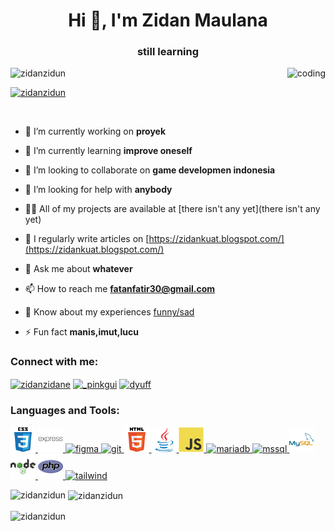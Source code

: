 <h1 align="center">Hi 👋, I'm Zidan Maulana</h1>
<h3 align="center">still learning</h3>
<img align="right" alt="coding" widht="400" src="https://physicsgurukul.files.wordpress.com/2019/02/character-1.gif"

<p align="left"> <img src="https://komarev.com/ghpvc/?username=zidanzidun&label=Profile%20views&color=0e75b6&style=flat" alt="zidanzidun" /> </p>

<p align="left"> <a href="https://github.com/ryo-ma/github-profile-trophy"><img src="https://github-profile-trophy.vercel.app/?username=zidanzidun" alt="zidanzidun" /></a> </p>

<p align="left"> <a href="https://twitter.com/" target="blank"><img src="https://img.shields.io/twitter/follow/?logo=twitter&style=for-the-badge" alt="" /></a> </p>

- 🔭 I’m currently working on **proyek**

- 🌱 I’m currently learning **improve oneself**

- 👯 I’m looking to collaborate on **game developmen indonesia**

- 🤝 I’m looking for help with **anybody**

- 👨‍💻 All of my projects are available at [there isn't any yet](there isn't any yet)

- 📝 I regularly write articles on [https://zidankuat.blogspot.com/](https://zidankuat.blogspot.com/)

- 💬 Ask me about **whatever**

- 📫 How to reach me **fatanfatir30@gmail.com**

- 📄 Know about my experiences [funny/sad](funny/sad)

- ⚡ Fun fact **manis,imut,lucu**

<h3 align="left">Connect with me:</h3>
<p align="left">
<a href="https://fb.com/zidanzidane" target="blank"><img align="center" src="https://raw.githubusercontent.com/rahuldkjain/github-profile-readme-generator/master/src/images/icons/Social/facebook.svg" alt="zidanzidane" height="30" width="40" /></a>
<a href="https://instagram.com/_pinkgui" target="blank"><img align="center" src="https://raw.githubusercontent.com/rahuldkjain/github-profile-readme-generator/master/src/images/icons/Social/instagram.svg" alt="_pinkgui" height="30" width="40" /></a>
<a href="https://www.youtube.com/c/dyuff" target="blank"><img align="center" src="https://raw.githubusercontent.com/rahuldkjain/github-profile-readme-generator/master/src/images/icons/Social/youtube.svg" alt="dyuff" height="30" width="40" /></a>
</p>

<h3 align="left">Languages and Tools:</h3>
<p align="left"> <a href="https://www.w3schools.com/css/" target="_blank" rel="noreferrer"> <img src="https://raw.githubusercontent.com/devicons/devicon/master/icons/css3/css3-original-wordmark.svg" alt="css3" width="40" height="40"/> </a> <a href="https://expressjs.com" target="_blank" rel="noreferrer"> <img src="https://raw.githubusercontent.com/devicons/devicon/master/icons/express/express-original-wordmark.svg" alt="express" width="40" height="40"/> </a> <a href="https://www.figma.com/" target="_blank" rel="noreferrer"> <img src="https://www.vectorlogo.zone/logos/figma/figma-icon.svg" alt="figma" width="40" height="40"/> </a> <a href="https://git-scm.com/" target="_blank" rel="noreferrer"> <img src="https://www.vectorlogo.zone/logos/git-scm/git-scm-icon.svg" alt="git" width="40" height="40"/> </a> <a href="https://www.w3.org/html/" target="_blank" rel="noreferrer"> <img src="https://raw.githubusercontent.com/devicons/devicon/master/icons/html5/html5-original-wordmark.svg" alt="html5" width="40" height="40"/> </a> <a href="https://www.java.com" target="_blank" rel="noreferrer"> <img src="https://raw.githubusercontent.com/devicons/devicon/master/icons/java/java-original.svg" alt="java" width="40" height="40"/> </a> <a href="https://developer.mozilla.org/en-US/docs/Web/JavaScript" target="_blank" rel="noreferrer"> <img src="https://raw.githubusercontent.com/devicons/devicon/master/icons/javascript/javascript-original.svg" alt="javascript" width="40" height="40"/> </a> <a href="https://mariadb.org/" target="_blank" rel="noreferrer"> <img src="https://www.vectorlogo.zone/logos/mariadb/mariadb-icon.svg" alt="mariadb" width="40" height="40"/> </a> <a href="https://www.microsoft.com/en-us/sql-server" target="_blank" rel="noreferrer"> <img src="https://www.svgrepo.com/show/303229/microsoft-sql-server-logo.svg" alt="mssql" width="40" height="40"/> </a> <a href="https://www.mysql.com/" target="_blank" rel="noreferrer"> <img src="https://raw.githubusercontent.com/devicons/devicon/master/icons/mysql/mysql-original-wordmark.svg" alt="mysql" width="40" height="40"/> </a> <a href="https://nodejs.org" target="_blank" rel="noreferrer"> <img src="https://raw.githubusercontent.com/devicons/devicon/master/icons/nodejs/nodejs-original-wordmark.svg" alt="nodejs" width="40" height="40"/> </a> <a href="https://www.php.net" target="_blank" rel="noreferrer"> <img src="https://raw.githubusercontent.com/devicons/devicon/master/icons/php/php-original.svg" alt="php" width="40" height="40"/> </a> <a href="https://tailwindcss.com/" target="_blank" rel="noreferrer"> <img src="https://www.vectorlogo.zone/logos/tailwindcss/tailwindcss-icon.svg" alt="tailwind" width="40" height="40"/> </a> </p>

<p><img align="left" src="https://github-readme-stats.vercel.app/api/top-langs?username=zidanzidun&show_icons=true&locale=en&layout=compact" alt="zidanzidun" /></p>

<p>&nbsp;<img align="center" src="https://github-readme-stats.vercel.app/api?username=zidanzidun&show_icons=true&locale=en" alt="zidanzidun" /></p>

<p><img align="center" src="https://github-readme-streak-stats.herokuapp.com/?user=zidanzidun&" alt="zidanzidun" /></p>

